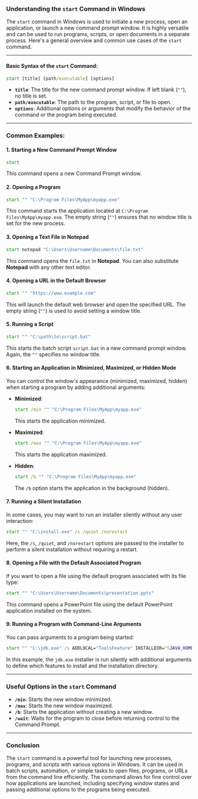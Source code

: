 ### Understanding the `start` Command in Windows

The `start` command in Windows is used to initiate a new process, open an application, or launch a new command prompt window. It is highly versatile and can be used to run programs, scripts, or open documents in a separate process. Here's a general overview and common use cases of the `start` command.

---

#### Basic Syntax of the `start` Command:
```cmd
start [title] [path/executable] [options]
```

- **`title`**: The title for the new command prompt window. If left blank (`""`), no title is set.
- **`path/executable`**: The path to the program, script, or file to open.
- **`options`**: Additional options or arguments that modify the behavior of the command or the program being executed.

---

### Common Examples:

#### 1. **Starting a New Command Prompt Window**
```cmd
start
```
This command opens a new Command Prompt window.

#### 2. **Opening a Program**
```cmd
start "" "C:\Program Files\MyApp\myapp.exe"
```
This command starts the application located at `C:\Program Files\MyApp\myapp.exe`. The empty string (`""`) ensures that no window title is set for the new process.

#### 3. **Opening a Text File in Notepad**
```cmd
start notepad "C:\Users\Username\Documents\file.txt"
```
This command opens the `file.txt` in **Notepad**. You can also substitute **Notepad** with any other text editor.

#### 4. **Opening a URL in the Default Browser**
```cmd
start "" "https://www.example.com"
```
This will launch the default web browser and open the specified URL. The empty string (`""`) is used to avoid setting a window title.

#### 5. **Running a Script**
```cmd
start "" "C:\path\to\script.bat"
```
This starts the batch script `script.bat` in a new command prompt window. Again, the `""` specifies no window title.

#### 6. **Starting an Application in Minimized, Maximized, or Hidden Mode**
You can control the window's appearance (minimized, maximized, hidden) when starting a program by adding additional arguments:
- **Minimized**:
    ```cmd
    start /min "" "C:\Program Files\MyApp\myapp.exe"
    ```
    This starts the application minimized.
  
- **Maximized**:
    ```cmd
    start /max "" "C:\Program Files\MyApp\myapp.exe"
    ```
    This starts the application maximized.

- **Hidden**:
    ```cmd
    start /b "" "C:\Program Files\MyApp\myapp.exe"
    ```
    The `/b` option starts the application in the background (hidden).

#### 7. **Running a Silent Installation**
In some cases, you may want to run an installer silently without any user interaction:
```cmd
start "" "C:\install.exe" /s /quiet /norestart
```
Here, the `/s`, `/quiet`, and `/norestart` options are passed to the installer to perform a silent installation without requiring a restart.

#### 8. **Opening a File with the Default Associated Program**
If you want to open a file using the default program associated with its file type:
```cmd
start "" "C:\Users\Username\Documents\presentation.pptx"
```
This command opens a PowerPoint file using the default PowerPoint application installed on the system.

#### 9. **Running a Program with Command-Line Arguments**
You can pass arguments to a program being started:
```cmd
start "" "C:\jdk.exe" /s ADDLOCAL="ToolsFeature" INSTALLDIR="%JAVA_HOME%" /L "%JAVA_HOME%\jdk.log"
```
In this example, the `jdk.exe` installer is run silently with additional arguments to define which features to install and the installation directory.

---

### Useful Options in the `start` Command

- **`/min`**: Starts the new window minimized.
- **`/max`**: Starts the new window maximized.
- **`/b`**: Starts the application without creating a new window.
- **`/wait`**: Waits for the program to close before returning control to the Command Prompt.

---

### Conclusion

The `start` command is a powerful tool for launching new processes, programs, and scripts with various options in Windows. It can be used in batch scripts, automation, or simple tasks to open files, programs, or URLs from the command line efficiently. The command allows for fine control over how applications are launched, including specifying window states and passing additional options to the programs being executed.
